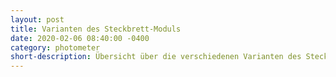 ```yaml
---
layout: post
title: Varianten des Steckbrett-Moduls
date: 2020-02-06 08:40:00 -0400
category: photometer
short-description: Übersicht über die verschiedenen Varianten des Steckbrett-Moduls und der zugehörigen Dokumente
---
```

